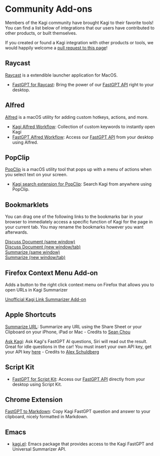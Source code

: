 # Community Add-ons

Members of the Kagi community have brought Kagi to their favorite tools!
You can find a list below of integrations that our users have contributed to other products, or built themselves.

If you created or found a Kagi integration with other products or tools, we would happily welcome a [pull request to this page](https://github.com/kagisearch/kagi-docs/edit/main/kagi/src/support-and-community/open-source.md)!

## Raycast

[Raycast](https://www.raycast.com/) is a extendible launcher application for MacOS.

- [FastGPT for Raycast](https://www.raycast.com/http.james/kagi-fastgpt): Bring the power of our [FastGPT API](../api/fastgpt.md) right to your desktop.

## Alfred

[Alfred](https://www.alfredapp.com/) is a macOS utility for adding custom hotkeys, actions, and more.

- [Kagi Alfred Workflow](https://github.com/david-ros/kagi-alfred-workflow): Collection of custom keywords to instantly open Kagi
- [FastGPT Alfred Workflow](https://github.com/david-ros/fastgpt-alfred-workflow): Access our [FastGPT API](../api/fastgpt.md) from your desktop using Alfred.

## PopClip

[PopClip](https://www.popclip.app) is a macOS utility tool that pops up with a menu of actions when you select text on your screen.

- [Kagi search extension for PopClip](https://www.popclip.app/extensions/x/1e35e): Search Kagi from anywhere using PopClip.

## Bookmarklets

You can drag one of the following links to the bookmarks bar in your browser to immediately access a specific function of Kagi for the page in your current tab. You may rename the bookmarks however you want afterwards.

<a href="javascript:location='https://kagi.com/discussdoc?url='+encodeURIComponent(location)">Discuss Document (same window)</a><br>
<a href="javascript:(function(){window.open('https://kagi.com/discussdoc?url='+encodeURIComponent(location))})()">Discuss Document (new window/tab)</a><br>
<a href="javascript:location='https://kagi.com/summarizer/index.html?url='+encodeURIComponent(location)">Summarize (same window)</a><br>
<a href="javascript:(function(){window.open('https://kagi.com/summarizer/index.html?url='+encodeURIComponent(location))})()">Summarize (new window/tab)</a><br>

## Firefox Context Menu Add-on

Adds a button to the right click context menu on Firefox that allows you to open URLs in Kagi Summarizer

[Unofficial Kagi Link Summarizer Add-on](https://addons.mozilla.org/en-US/firefox/addon/unofficial-kagi-linksummarizer/)

## Apple Shortcuts

[Summarize URL](https://www.icloud.com/shortcuts/8d2668c84ad34203b47c519e066ce205): Summarize any URL using the Share Sheet or your Clipboard on your iPhone, iPad or Mac - Credits to [Sean Chou](https://twitter.com/sychou)

[Ask Kagi](https://www.icloud.com/shortcuts/072ba261469b40e2af7ca49e57adf9a1): Ask Kagi's FastGPT AI questions, Siri will read out the result. Great for idle questions in the car! You must insert your own API key, get your API key [here](https://help.kagi.com/kagi/api/fastgpt.html#quick-start) - Credits to [Alex Schuldberg](https://bsky.app/profile/schuldberg.com)

## Script Kit

- [FastGPT for Script Kit](https://scriptkit.com/api/new?name=kagi-fastgpt&url=https://gist.githubusercontent.com/awakenedhaggis/bd9dbf2421325117f7e5c20f62e1c99f/raw/9ab7d843fdfb2bf3b1e3c65e5c4774fe896abc91/kagi-fastgpt.ts): Access our [FastGPT API](../api/fastgpt.md) directly from your desktop using Script Kit.

## Chrome Extension

[FastGPT to Markdown](https://chromewebstore.google.com/detail/kagi-fastgpt-to-markdown/bamhebecdlhhkedgncapjoofbohgiogc): Copy Kagi FastGPT question and answer to your clipboard, nicely formatted in Markdown.

## Emacs
- [kagi.el](https://codeberg.org/bram85/kagi.el): Emacs package that provides access to the Kagi FastGPT and Universal Summarizer API.
